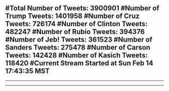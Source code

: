 #Total Number of Tweets: 3900901 
#Number of Trump Tweets: 1401958
#Number of Cruz Tweets: 726174
#Number of Clinton Tweets: 482247
#Number of Rubio Tweets: 394376
#Number of Jeb! Tweets: 361523
#Number of Sanders Tweets: 275478
#Number of Carson Tweets: 142428
#Number of Kasich Tweets: 118420
#Current Stream Started at Sun Feb 14 17:43:35 MST
---
---
---
